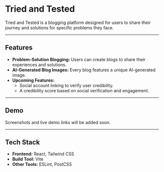 # Tried and Tested

Tried and Tested is a blogging platform designed for users to share their journey and solutions for specific problems they face.

---

## Features

- **Problem-Solution Blogging:** Users can create blogs to share their experiences and solutions.
- **AI-Generated Blog Images:** Every blog features a unique AI-generated image.
- **Upcoming Features:**
  - Social account linking to verify user credibility.
  - A credibility score based on social verification and engagement.

---

## Demo

Screenshots and live demo links will be added soon.

---

## Tech Stack

- **Frontend:** React, Tailwind CSS
- **Build Tool:** Vite
- **Other Tools:** ESLint, PostCSS


